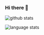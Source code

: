 ### Hi there 👋


![github stats](https://github-readme-stats.vercel.app/api?username=HarrisChu&show_icons=true&line_height=24&count_private=true&theme=vue)

![language stats](https://github-readme-stats.vercel.app/api/top-langs/?username=HarrisChu&layout=compact&langs_count=8&hide=vim&theme=vue)

